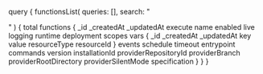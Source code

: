 query {
    functionsList(
        queries: [],
        search: "<SEARCH>"
    ) {
        total
        functions {
            _id
            _createdAt
            _updatedAt
            execute
            name
            enabled
            live
            logging
            runtime
            deployment
            scopes
            vars {
                _id
                _createdAt
                _updatedAt
                key
                value
                resourceType
                resourceId
            }
            events
            schedule
            timeout
            entrypoint
            commands
            version
            installationId
            providerRepositoryId
            providerBranch
            providerRootDirectory
            providerSilentMode
            specification
        }
    }
}
